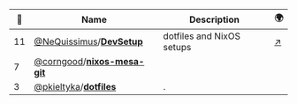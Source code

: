 |:star2: | Name | Description | 🌍|
|---|---|---|---|
|11|[@NeQuissimus](https://github.com/NeQuissimus)/[**DevSetup**](https://github.com/NeQuissimus/DevSetup)|dotfiles and NixOS setups|[:arrow_upper_right:](http://nequissimus.com/DevSetup)|
|7|[@corngood](https://github.com/corngood)/[**nixos-mesa-git**](https://github.com/corngood/nixos-mesa-git)|||
|3|[@pkieltyka](https://github.com/pkieltyka)/[**dotfiles**](https://github.com/pkieltyka/dotfiles)|.||

